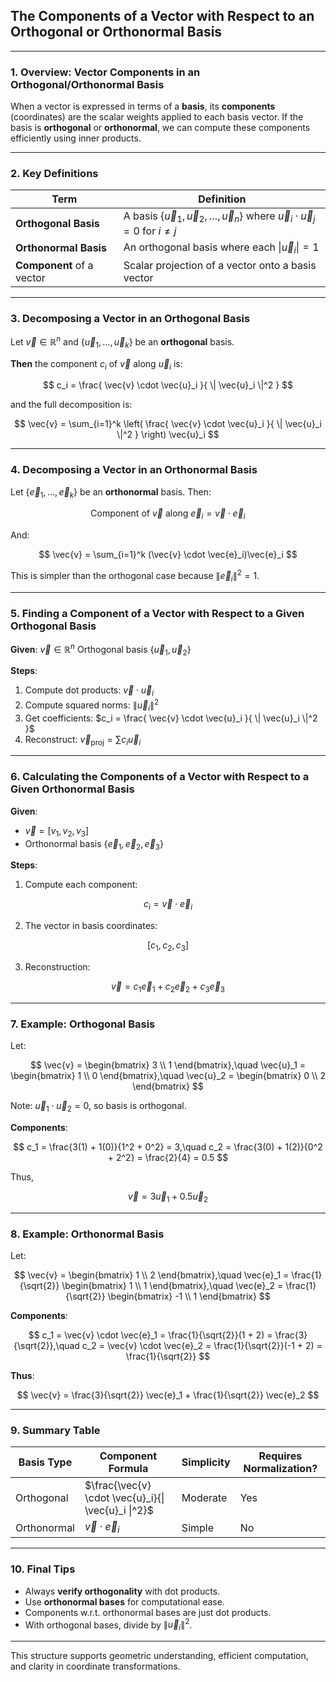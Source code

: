 ## **The Components of a Vector with Respect to an Orthogonal or Orthonormal Basis**

---

### **1. Overview: Vector Components in an Orthogonal/Orthonormal Basis**

When a vector is expressed in terms of a **basis**, its **components** (coordinates) are the scalar weights applied 
to each basis vector. If the basis is **orthogonal** or **orthonormal**, we can compute these components efficiently 
using inner products.

---

### **2. Key Definitions**

| Term                      | Definition                                                                                                 |
| ------------------------- | ---------------------------------------------------------------------------------------------------------- |
| **Orthogonal Basis**      | A basis $`\{ \vec{u}_1, \vec{u}_2, \dots, \vec{u}_n \}`$ where $`\vec{u}_i \cdot \vec{u}_j = 0`$ for $`i \ne j`$ |
| **Orthonormal Basis**     | An orthogonal basis where each $`\| \vec{u}_i \| = 1`$                                                       |
| **Component** of a vector | Scalar projection of a vector onto a basis vector                                                          |

---

### **3. Decomposing a Vector in an Orthogonal Basis**

Let $`\vec{v} \in \mathbb{R}^n`$ and $`\{ \vec{u}_1, \dots, \vec{u}_k \}`$ be an **orthogonal** basis.

**Then** the component $`c_i`$ of $`\vec{v}`$ along $`\vec{u}_i`$ is:

$$
c_i = \frac{ \vec{v} \cdot \vec{u}_i }{ \| \vec{u}_i \|^2 }
$$

and the full decomposition is:

$$
\vec{v} = \sum_{i=1}^k \left( \frac{ \vec{v} \cdot \vec{u}_i }{ \| \vec{u}_i \|^2 } \right) \vec{u}_i
$$

---

### **4. Decomposing a Vector in an Orthonormal Basis**

Let $`\{ \vec{e}_1, \dots, \vec{e}_k \}`$ be an **orthonormal** basis. Then:

$$
\text{Component of } \vec{v} \text{ along } \vec{e}_i = \vec{v} \cdot \vec{e}_i
$$

And:

$$
\vec{v} = \sum_{i=1}^k (\vec{v} \cdot \vec{e}_i)\vec{e}_i
$$

This is simpler than the orthogonal case because $`\| \vec{e}_i \|^2 = 1`$.

---

### **5. Finding a Component of a Vector with Respect to a Given Orthogonal Basis**

**Given**:
$`\vec{v} \in \mathbb{R}^n`$
Orthogonal basis $`\{ \vec{u}_1, \vec{u}_2 \}`$

**Steps**:

1. Compute dot products: $`\vec{v} \cdot \vec{u}_i`$
2. Compute squared norms: $`\| \vec{u}_i \|^2`$
3. Get coefficients: $`c_i = \frac{ \vec{v} \cdot \vec{u}_i }{ \| \vec{u}_i \|^2 }`$
4. Reconstruct: $`\vec{v}_{\text{proj}} = \sum c_i \vec{u}_i`$

---

### **6. Calculating the Components of a Vector with Respect to a Given Orthonormal Basis**

**Given**:

* $`\vec{v} = [v_1, v_2, v_3]`$
* Orthonormal basis $`\{ \vec{e}_1, \vec{e}_2, \vec{e}_3 \}`$

**Steps**:

1. Compute each component:

$$
c_i = \vec{v} \cdot \vec{e}_i
$$

2. The vector in basis coordinates:

$$
[c_1, c_2, c_3]
$$

3. Reconstruction:

$$
\vec{v} = c_1 \vec{e}_1 + c_2 \vec{e}_2 + c_3 \vec{e}_3
$$

---

### **7. Example: Orthogonal Basis**

Let:

$$
\vec{v} = \begin{bmatrix} 3 \\ 1 \end{bmatrix},\quad
\vec{u}_1 = \begin{bmatrix} 1 \\ 0 \end{bmatrix},\quad
\vec{u}_2 = \begin{bmatrix} 0 \\ 2 \end{bmatrix}
$$

Note: $`\vec{u}_1 \cdot \vec{u}_2 = 0`$, so basis is orthogonal.

**Components**:

$$
c_1 = \frac{3(1) + 1(0)}{1^2 + 0^2} = 3,\quad
c_2 = \frac{3(0) + 1(2)}{0^2 + 2^2} = \frac{2}{4} = 0.5
$$

Thus,

$$
\vec{v} = 3 \vec{u}_1 + 0.5 \vec{u}_2
$$

---

### **8. Example: Orthonormal Basis**

Let:

$$
\vec{v} = \begin{bmatrix} 1 \\ 2 \end{bmatrix},\quad
\vec{e}_1 = \frac{1}{\sqrt{2}} \begin{bmatrix} 1 \\ 1 \end{bmatrix},\quad
\vec{e}_2 = \frac{1}{\sqrt{2}} \begin{bmatrix} -1 \\ 1 \end{bmatrix}
$$

**Components**:

$$
c_1 = \vec{v} \cdot \vec{e}_1 = \frac{1}{\sqrt{2}}(1 + 2) = \frac{3}{\sqrt{2}},\quad
c_2 = \vec{v} \cdot \vec{e}_2 = \frac{1}{\sqrt{2}}(-1 + 2) = \frac{1}{\sqrt{2}}
$$

**Thus**:

$$
\vec{v} = \frac{3}{\sqrt{2}} \vec{e}_1 + \frac{1}{\sqrt{2}} \vec{e}_2
$$

---

### **9. Summary Table**

| Basis Type  | Component Formula                                   | Simplicity | Requires Normalization? |
| ----------- | --------------------------------------------------- | ---------- | ----------------------- |
| Orthogonal  | $`\frac{\vec{v} \cdot \vec{u}_i}{\| \vec{u}_i \|^2}`$ | Moderate   | Yes                     |
| Orthonormal | $`\vec{v} \cdot \vec{e}_i`$                           | Simple     | No                      |

---

### **10. Final Tips**

* Always **verify orthogonality** with dot products.
* Use **orthonormal bases** for computational ease.
* Components w\.r.t. orthonormal bases are just dot products.
* With orthogonal bases, divide by $`\| \vec{u}_i \|^2`$.

---

This structure supports geometric understanding, efficient computation, and clarity in coordinate transformations.
